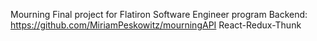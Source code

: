 Mourning
Final project for Flatiron Software Engineer program
Backend: https://github.com/MiriamPeskowitz/mourningAPI
React-Redux-Thunk
